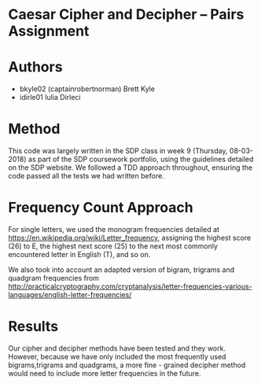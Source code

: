 # Caesar Cipher and Decipher – Pairs Assignment


# Authors
- bkyle02 (captainrobertnorman) Brett Kyle
- idirle01                      Iulia Dirleci

# Method
This code was largely written in the SDP class in week 9 (Thursday, 08-03-2018) as part of the SDP coursework portfolio, 
using the guidelines detailed on the SDP website. 
We followed a TDD approach throughout, ensuring the code passed all the tests we had written before.

# Frequency Count Approach
For single letters, we used the monogram frequencies detailed at https://en.wikipedia.org/wiki/Letter_frequency, assigning the
highest score (26) to E, the highest next score (25) to the next most commonly encountered letter in English (T), and so on. 

We also took into account an adapted version of bigram, trigrams and quadgram frequencies from
http://practicalcryptography.com/cryptanalysis/letter-frequencies-various-languages/english-letter-frequencies/

# Results
Our cipher and decipher methods have been tested and they work. However, because we have only included the most frequently used 
bigrams,trigrams and quadgrams, a more fine - grained decipher method would need to include more letter frequencies in the future.  
